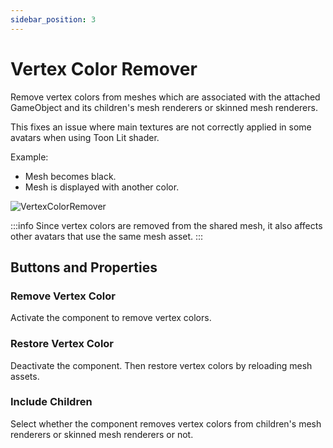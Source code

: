 ```yaml
---
sidebar_position: 3
---
```


# Vertex Color Remover

Remove vertex colors from meshes which are associated with the attached GameObject and its children's mesh renderers or skinned mesh renderers.

This fixes an issue where main textures are not correctly applied in some avatars when using Toon Lit shader.

Example:
- Mesh becomes black.
- Mesh is displayed with another color.

![VertexColorRemover](/img/VertexColorRemover.png)

:::info
Since vertex colors are removed from the shared mesh, it also affects other avatars that use the same mesh asset.
:::

## Buttons and Properties

### Remove Vertex Color
Activate the component to remove vertex colors.

### Restore Vertex Color
Deactivate the component.
Then restore vertex colors by reloading mesh assets.

### Include Children
Select whether the component removes vertex colors from children's mesh renderers or skinned mesh renderers or not.
